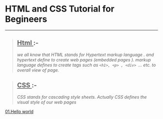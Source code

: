 # HTML and CSS Tutorial for Begineers

---
<!-- ##   <u> *Introduction:-* </u> -->

 > ## <u> Html </u>:-
 > *we all know that HTML stands for Hypertext markup language . and hypertext define to create web pages (embedded pages ). markup language defines to create tags such as `<h1>, <p> , <div> `... etc. to overall view of page.*


 > ## <u> CSS </u>:-
>*CSS stands for cascading style sheets. Actually CSS defines the visual style of our web pages*




  [01.Hello world]()
